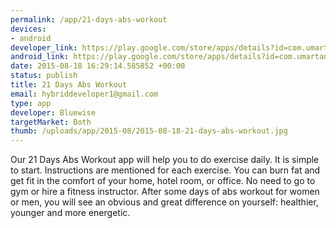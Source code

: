 ```yaml
--- 
permalink: /app/21-days-abs-workout
devices: 
- android
developer_link: https://play.google.com/store/apps/details?id=com.umartanveer.absworkoutapp
android_link: https://play.google.com/store/apps/details?id=com.umartanveer.absworkoutapp
date: 2015-08-18 16:29:14.585852 +00:00
status: publish
title: 21 Days Abs Workout
email: hybriddeveloper1@gmail.com
type: app
developer: Bluewise
targetMarket: Both
thumb: /uploads/app/2015-08/2015-08-18-21-days-abs-workout.jpg
---
```


Our 21 Days Abs Workout app will help you to do exercise daily. It is simple to start. Instructions are mentioned for each exercise. You can burn fat and get fit in the comfort of your home, hotel room, or office. No need to go to gym or hire a fitness instructor.
After some days of abs workout for women or men, you will see an obvious and great difference on yourself: healthier, younger and more energetic.
